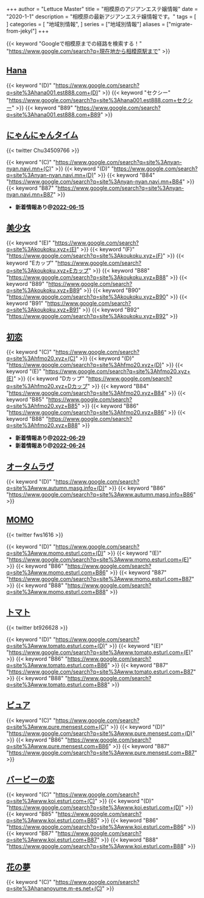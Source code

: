+++
author = "Lettuce Master"
title = "相模原のアジアンエステ嬢情報"
date = "2020-1-1"
description = "相模原の最新アジアンエステ嬢情報です。"
tags = [
]
categories = [
    "地域別情報",
]
series = ["地域別情報"]
aliases = ["migrate-from-jekyl"]
+++

{{< keyword "Googleで相模原までの経路を検索する！" "https://www.google.com/search?q=現在地から相模原駅まで" >}}

## [Hana](http://hana001.est888.com/)
{{< keyword "(D)" "https://www.google.com/search?q=site%3Ahana001.est888.com+(D)" >}} {{< keyword "セクシー" "https://www.google.com/search?q=site%3Ahana001.est888.com+セクシー" >}} {{< keyword "B89" "https://www.google.com/search?q=site%3Ahana001.est888.com+B89" >}} 

## [にゃんにゃんタイム](https://nyan-nyan.navi.mn/)


{{< twitter Chu34509766 >}}

{{< keyword "(C)" "https://www.google.com/search?q=site%3Anyan-nyan.navi.mn+(C)" >}} {{< keyword "(D)" "https://www.google.com/search?q=site%3Anyan-nyan.navi.mn+(D)" >}} {{< keyword "B84" "https://www.google.com/search?q=site%3Anyan-nyan.navi.mn+B84" >}} {{< keyword "B87" "https://www.google.com/search?q=site%3Anyan-nyan.navi.mn+B87" >}} 

- **新着情報あり@[2022-06-15](/post/2022-06-15)**
## [美少女](http://koukoku.xyz/shaonv/)
{{< keyword "(E)" "https://www.google.com/search?q=site%3Akoukoku.xyz+(E)" >}} {{< keyword "(F)" "https://www.google.com/search?q=site%3Akoukoku.xyz+(F)" >}} {{< keyword "Eカップ" "https://www.google.com/search?q=site%3Akoukoku.xyz+Eカップ" >}} {{< keyword "B88" "https://www.google.com/search?q=site%3Akoukoku.xyz+B88" >}} {{< keyword "B89" "https://www.google.com/search?q=site%3Akoukoku.xyz+B89" >}} {{< keyword "B90" "https://www.google.com/search?q=site%3Akoukoku.xyz+B90" >}} {{< keyword "B91" "https://www.google.com/search?q=site%3Akoukoku.xyz+B91" >}} {{< keyword "B92" "https://www.google.com/search?q=site%3Akoukoku.xyz+B92" >}} 

## [初恋](http://hfmo20.xyz/)
{{< keyword "(C)" "https://www.google.com/search?q=site%3Ahfmo20.xyz+(C)" >}} {{< keyword "(D)" "https://www.google.com/search?q=site%3Ahfmo20.xyz+(D)" >}} {{< keyword "(E)" "https://www.google.com/search?q=site%3Ahfmo20.xyz+(E)" >}} {{< keyword "Dカップ" "https://www.google.com/search?q=site%3Ahfmo20.xyz+Dカップ" >}} {{< keyword "B84" "https://www.google.com/search?q=site%3Ahfmo20.xyz+B84" >}} {{< keyword "B85" "https://www.google.com/search?q=site%3Ahfmo20.xyz+B85" >}} {{< keyword "B86" "https://www.google.com/search?q=site%3Ahfmo20.xyz+B86" >}} {{< keyword "B88" "https://www.google.com/search?q=site%3Ahfmo20.xyz+B88" >}} 

- **新着情報あり@[2022-06-29](/post/2022-06-29)**
- **新着情報あり@[2022-06-24](/post/2022-06-24)**
## [オータムラヴ](http://www.autumn.masg.info/)
{{< keyword "(D)" "https://www.google.com/search?q=site%3Awww.autumn.masg.info+(D)" >}} {{< keyword "B86" "https://www.google.com/search?q=site%3Awww.autumn.masg.info+B86" >}} 

## [MOMO](http://www.momo.esturl.com/)


{{< twitter fws1616 >}}

{{< keyword "(D)" "https://www.google.com/search?q=site%3Awww.momo.esturl.com+(D)" >}} {{< keyword "(E)" "https://www.google.com/search?q=site%3Awww.momo.esturl.com+(E)" >}} {{< keyword "B86" "https://www.google.com/search?q=site%3Awww.momo.esturl.com+B86" >}} {{< keyword "B87" "https://www.google.com/search?q=site%3Awww.momo.esturl.com+B87" >}} {{< keyword "B88" "https://www.google.com/search?q=site%3Awww.momo.esturl.com+B88" >}} 

## [トマト](http://www.tomato.esturl.com/)


{{< twitter bt926628 >}}

{{< keyword "(D)" "https://www.google.com/search?q=site%3Awww.tomato.esturl.com+(D)" >}} {{< keyword "(E)" "https://www.google.com/search?q=site%3Awww.tomato.esturl.com+(E)" >}} {{< keyword "B86" "https://www.google.com/search?q=site%3Awww.tomato.esturl.com+B86" >}} {{< keyword "B87" "https://www.google.com/search?q=site%3Awww.tomato.esturl.com+B87" >}} {{< keyword "B88" "https://www.google.com/search?q=site%3Awww.tomato.esturl.com+B88" >}} 

## [ピュア](http://www.pure.mensest.com/)
{{< keyword "(C)" "https://www.google.com/search?q=site%3Awww.pure.mensest.com+(C)" >}} {{< keyword "(D)" "https://www.google.com/search?q=site%3Awww.pure.mensest.com+(D)" >}} {{< keyword "B86" "https://www.google.com/search?q=site%3Awww.pure.mensest.com+B86" >}} {{< keyword "B87" "https://www.google.com/search?q=site%3Awww.pure.mensest.com+B87" >}} 

## [バービーの恋](http://www.koi.esturl.com/)
{{< keyword "(C)" "https://www.google.com/search?q=site%3Awww.koi.esturl.com+(C)" >}} {{< keyword "(D)" "https://www.google.com/search?q=site%3Awww.koi.esturl.com+(D)" >}} {{< keyword "B85" "https://www.google.com/search?q=site%3Awww.koi.esturl.com+B85" >}} {{< keyword "B86" "https://www.google.com/search?q=site%3Awww.koi.esturl.com+B86" >}} {{< keyword "B87" "https://www.google.com/search?q=site%3Awww.koi.esturl.com+B87" >}} {{< keyword "B88" "https://www.google.com/search?q=site%3Awww.koi.esturl.com+B88" >}} 

## [花の夢](http://hananoyume.m-es.net/)
{{< keyword "(C)" "https://www.google.com/search?q=site%3Ahananoyume.m-es.net+(C)" >}} 

